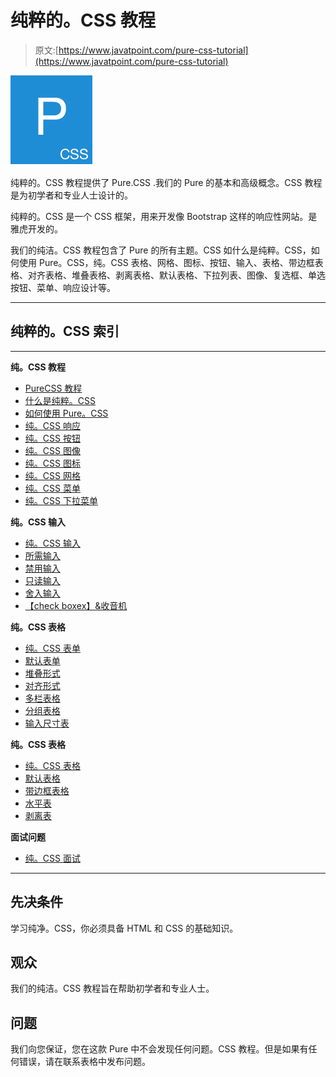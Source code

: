 # 纯粹的。CSS 教程

> 原文:[https://www.javatpoint.com/pure-css-tutorial](https://www.javatpoint.com/pure-css-tutorial)

![Pure.CSS Tutorial](img/d3d36e24308036f86a9369fdeef8aff5.png)

纯粹的。CSS 教程提供了 Pure.CSS .我们的 Pure 的基本和高级概念。CSS 教程是为初学者和专业人士设计的。

纯粹的。CSS 是一个 CSS 框架，用来开发像 Bootstrap 这样的响应性网站。是雅虎开发的。

我们的纯洁。CSS 教程包含了 Pure 的所有主题。CSS 如什么是纯粹。CSS，如何使用 Pure。CSS，纯。CSS 表格、网格、图标、按钮、输入、表格、带边框表格、对齐表格、堆叠表格、剥离表格、默认表格、下拉列表、图像、复选框、单选按钮、菜单、响应设计等。

* * *

## 纯粹的。CSS 索引

* * *

**纯。CSS 教程**

*   [PureCSS 教程](pure-css-tutorial)
*   [什么是纯粹。CSS](what-is-pure-css)
*   [如何使用 Pure。CSS](how-to-use-pure-css)
*   [纯。CSS 响应](pure-css-responsive-design)
*   [纯。CSS 按钮](pure-css-buttons)
*   [纯。CSS 图像](pure-css-images)
*   [纯。CSS 图标](pure-css-icons)
*   [纯。CSS 网格](pure-css-grids)
*   [纯。CSS 菜单](pure-css-menus)
*   [纯。CSS 下拉菜单](pure-css-dropdown)

**纯。CSS 输入**

*   [纯。CSS 输入](pure-css-inputs)
*   [所需输入](pure-css-required-inputs)
*   [禁用输入](pure-css-disabled-inputs)
*   [只读输入](pure-css-read-only-inputs)
*   [舍入输入](pure-css-rounded-inputs)
*   [【check boxex】&收音机](pure-css-checkboxes-and-radios)

**纯。CSS 表格**

*   [纯。CSS 表单](pure-css-form)
*   [默认表单](pure-css-default-form)
*   [堆叠形式](pure-css-stacked-form)
*   [对齐形式](pure-css-aligned-form)
*   [多栏表格](pure-css-multi-column-form)
*   [分组表格](pure-css-grouped-input-form)
*   [输入尺寸表](pure-css-input-sizing-form)

**纯。CSS 表格**

*   [纯。CSS 表格](pure-css-tables)
*   [默认表格](pure-css-default-table)
*   [带边框表格](pure-css-bordered-table)
*   [水平表](pure-css-table-with-horizontal-borders)
*   [剥离表](pure-css-stripped-table)

**面试问题**

*   [纯。CSS 面试](pure-css-interview-questions)

* * *

## 先决条件

学习纯净。CSS，你必须具备 HTML 和 CSS 的基础知识。

## 观众

我们的纯洁。CSS 教程旨在帮助初学者和专业人士。

## 问题

我们向您保证，您在这款 Pure 中不会发现任何问题。CSS 教程。但是如果有任何错误，请在联系表格中发布问题。